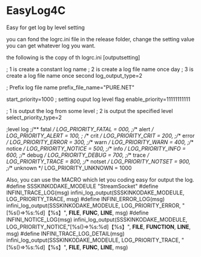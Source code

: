 # EasyLog4C
Easy for get log by level setting

you can fond the logrc.ini file in the release folder, change the setting value you can get whatever log you want.

the following is the copy of th logrc.ini
[outputsetting]

; 1 is create a constant log name
; 2 is create a log file name once day
; 3 is create a log file name once second 
log_output_type=2 

; Prefix log file name
prefix_file_name="PURE.NET"

start_priority=1000
; setting ouput log level flag
enable_priority=11111111111

; 1 is output the log from some level
; 2 is output the specified level
select_priority_type=2


;level log
  ;/** fatal */	LOG_PRIORITY_FATAL	= 000, 
    ;/** alert */	LOG_PRIORITY_ALERT	= 100, 
   ; /** crit */	    LOG_PRIORITY_CRIT	= 200, 
    ;/** error */	LOG_PRIORITY_ERROR	= 300, 
    ;/** warn */	    LOG_PRIORITY_WARN	= 400, 
    ;/** notice */	LOG_PRIORITY_NOTICE	= 500, 
    ;/** info */	    LOG_PRIORITY_INFO	= 600, 
    ;/** debug */	LOG_PRIORITY_DEBUG	= 700,
    ;/** trace */	LOG_PRIORITY_TRACE	= 800,
    ;/** notset */	LOG_PRIORITY_NOTSET	= 900,
    ;/** unknown */	LOG_PRIORITY_UNKNOWN	= 1000
  

Also, you can use the MACRO which let you coding easy for output the log.
#define SSSKINKODAKE_MODEULE "StreamSocket"
#define INFINI_TRACE_LOG(msg) infini_log_output(SSSKINKODAKE_MODEULE, LOG_PRIORITY_TRACE, msg)
#define INFINI_ERROR_LOG(msg) infini_log_output(SSSKINKODAKE_MODEULE, LOG_PRIORITY_ERROR, "[%s()⇒%s:%d]【%s】",   __FILE__, __FUNC__, __LINE__, msg)
#define INFINI_NOTICE_LOG(msg) infini_log_output(SSSKINKODAKE_MODEULE, LOG_PRIORITY_NOTICE,"[%s()⇒%s:%d]【%s】", __FILE__, __FUNCTION__, __LINE__, msg)
#define INFINI_TRACE_LOG_DETAIL(msg) infini_log_output(SSSKINKODAKE_MODEULE, LOG_PRIORITY_TRACE, "[%s()⇒%s:%d]【%s】", __FILE__, __FUNC__, __LINE__, msg)
